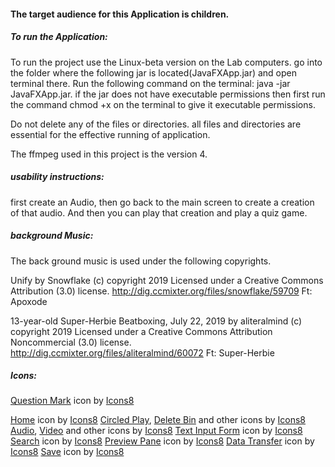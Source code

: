 
#### The target audience for this Application is children.


##### To run the Application:
To run the project use the Linux-beta version on the Lab computers.
go into the folder where the following jar is located(JavaFXApp.jar) and open terminal there. Run the following command on the terminal: java -jar JavaFXApp.jar.
if the jar does not have executable permissions then first run the command chmod +x on the terminal to give it executable permissions.

Do not delete any of the files or directories. all files and directories are essential for the effective running of application.

The ffmpeg used in this project is the version 4.

##### usability instructions:

first create an Audio, then go back to the main screen to create a creation of that audio. And then you can play that creation and play a quiz game.



##### background Music:

The back ground music is used under the following copyrights.  

Unify by Snowflake (c) copyright 2019 Licensed under a Creative Commons Attribution (3.0) license. http://dig.ccmixter.org/files/snowflake/59709 Ft: Apoxode

13-year-old Super-Herbie Beatboxing, July 22, 2019 by aliteralmind (c) copyright 2019 Licensed under a Creative Commons Attribution Noncommercial  (3.0) license. http://dig.ccmixter.org/files/aliteralmind/60072 Ft: Super-Herbie



##### Icons:

<a target="_blank" href="https://icons8.com/icons/set/question-mark">Question Mark</a> icon by <a target="_blank" href="https://icons8.com">Icons8</a>

<a target="_blank" href="https://icons8.com/icons/set/home">Home</a> icon by <a target="_blank" href="https://icons8.com">Icons8</a>
<a target="_blank" href="https://icons8.com/icons/set/circled-play">Circled Play</a>, <a target="_blank" href="https://icons8.com/icons/set/delete-forever">Delete Bin</a> and other icons by <a target="_blank" href="https://icons8.com">Icons8</a>
<a target="_blank" href="https://icons8.com/icons/set/high-volume">Audio</a>, <a target="_blank" href="https://icons8.com/icons/set/video">Video</a> and other icons by <a target="_blank" href="https://icons8.com">Icons8</a>
<a target="_blank" href="https://icons8.com/icons/set/text-input-form">Text Input Form</a> icon by <a target="_blank" href="https://icons8.com">Icons8</a>
<a target="_blank" href="https://icons8.com/icons/set/search">Search</a> icon by <a target="_blank" href="https://icons8.com">Icons8</a>
<a target="_blank" href="https://icons8.com/icons/set/preview-pane">Preview Pane</a> icon by <a target="_blank" href="https://icons8.com">Icons8</a>
<a target="_blank" href="https://icons8.com/icons/set/data-in-both-directions">Data Transfer</a> icon by <a target="_blank" href="https://icons8.com">Icons8</a> 
<a target="_blank" href="https://icons8.com/icons/set/save">Save</a> icon by <a target="_blank" href="https://icons8.com">Icons8</a>
